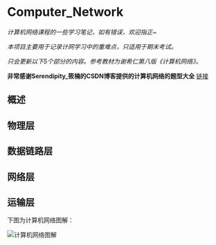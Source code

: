 # Computer_Network
*计算机网络课程的一些学习笔记，如有错误，欢迎指正~*  

*本项目主要用于记录计网学习中的重难点，只适用于期末考试。*

*只会更新以下5个部分的内容。参考教材为谢希仁第八版《计算机网络》。*

**非常感谢Serendipity_筱楠的CSDN博客提供的计算机网络的题型大全**
[链接]([https://markdown.com.cn](https://blog.csdn.net/gl620321?type=blog))

## 概述  


## 物理层


## 数据链路层


## 网络层


## 运输层




下图为计算机网络图解：

![计算机网络图解](https://i-blog.csdnimg.cn/blog_migrate/895d741c66859ca5024e325b32be24fc.png)
